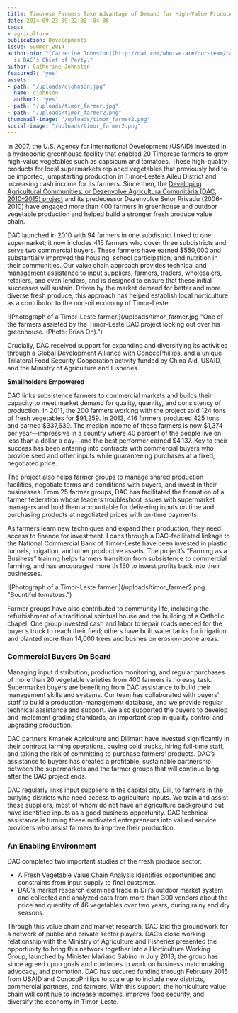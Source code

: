 ```yaml
---
title: Timorese Farmers Take Advantage of Demand for High-Value Produce
date: 2014-09-23 09:22:00 -04:00
tags:
- agriculture
publication: Developments
issue: Summer 2014
author-bio: "[Catherine Johnston](http://dai.com/who-we-are/our-team/catherine-johnston)
  is DAC’s Chief of Party."
author: Catherine Johnston
featured?: 'yes'
assets:
- path: "/uploads/cjohnson.jpg"
  name: cjohnson
  author?: 'yes'
- path: "/uploads/timor_farmer.jpg"
- path: "/uploads/timor_farmer2.png"
thumbnail-image: "/uploads/timor_farmer2.png"
social-image: "/uploads/timor_farmer2.png"
---
```


<p>In 2007, the U.S. Agency for International Development (USAID) invested in a hydroponic greenhouse facility that enabled 20 Timorese farmers to grow high-value vegetables such as capsicum and tomatoes. These high-quality products for local supermarkets replaced vegetables that previously had to be imported, jumpstarting production in Timor-Leste’s Aileu District and increasing cash income for its farmers. Since then, the <a href="http://dai.com/our-work/projects/timor-leste—developing-agricultural-communitiesdesenvolve-agricultura-comunitaria">Developing Agricultural Communities, or Dezenvolve Agricultura Comunitária (DAC, 2010–2015) project</a> and its predecessor Dezenvolve Setor Privadu (2006–2010) have engaged more than 400 farmers in greenhouse and outdoor vegetable production and helped build a stronger fresh produce value chain.</p>



<p>DAC launched in 2010 with 94 farmers in one subdistrict linked to one supermarket; it now includes 416 farmers who cover three subdistricts and serve two commercial buyers. These farmers have earned $550,000 and substantially improved the housing, school participation, and nutrition in their communities. Our value chain approach provides technical and management assistance to input suppliers, farmers, traders, wholesalers, retailers, and even lenders, and is designed to ensure that these initial successes will sustain. Driven by the market demand for better and more diverse fresh produce, this approach has helped establish local horticulture as a contributor to the non-oil economy of Timor-Leste.</p>
![Photograph of a Timor-Leste farmer.](/uploads/timor_farmer.jpg "One of the farmers assisted by the Timor-Leste DAC project looking out over his greenhouse. (Photo: Brian Oh).") 
<p>Crucially, DAC received support for expanding and diversifying its activities through a Global Development Alliance with ConocoPhillips, and a unique Trilateral Food Security Cooperation activity funded by China Aid, USAID, and the Ministry of Agriculture and Fisheries.</p>
<p><strong>Smallholders Empowered</strong></p>
<p>DAC links subsistence farmers to commercial markets and builds their capacity to meet market demand for quality, quantity, and consistency of production. In 2011, the 200 farmers working with the project sold 124 tons of fresh vegetables for $91,259. In 2013, 416 farmers produced 425 tons and earned $337,639. The median income of these farmers is now $1,374 per year—impressive in a country where 40 percent of the people live on less than a dollar a day—and the best performer earned $4,137. Key to their success has been entering into contracts with commercial buyers who provide seed and other inputs while guaranteeing purchases at a fixed, negotiated price.</p>
<p>The project also helps farmer groups to manage shared production facilities, negotiate terms and conditions with buyers, and invest in their businesses. From 25 farmer groups, DAC has facilitated the formation of a farmer federation whose leaders troubleshoot issues with supermarket managers and hold them accountable for delivering inputs on time and purchasing products at negotiated prices with on-time payments.</p>
<p>As farmers learn new techniques and expand their production, they need access to finance for investment. Loans through a DAC-facilitated linkage to the National Commercial Bank of Timor-Leste have been invested in plastic tunnels, irrigation, and other productive assets. The project’s “Farming as a Business” training helps farmers transition from subsistence to commercial farming, and has encouraged more th 150 to invest profits back into their businesses.</p>
![Photograph of a Timor-Leste farmer.](/uploads/timor_farmer2.png "Bountiful tomatoes.") 
<p>Farmer groups have also contributed to community life, including the refurbishment of a traditional spiritual house and the building of a Catholic chapel. One group invested cash and labor to repair roads needed for the buyer’s truck to reach their field; others have built water tanks for irrigation and planted more than 14,000 trees and bushes on erosion-prone areas.</p>
<h3>Commercial Buyers On Board</h3>
<p>Managing input distribution, production monitoring, and regular purchases of more than 20 vegetable varieties from 400 farmers is no easy task. Supermarket buyers are benefiting from DAC assistance to build their management skills and systems. Our team has collaborated with buyers’ staff to build a production-management database, and we provide regular technical assistance and support. We also supported the buyers to develop and implement grading standards, an important step in quality control and upgrading production.</p>
<p>DAC partners Kmanek Agriculture and Dilimart have invested significantly in their contract farming operations, buying cold trucks, hiring full-time staff, and taking the risk of committing to purchase farmers’ products. DAC’s assistance to buyers has created a profitable, sustainable partnership between the supermarkets and the farmer groups that will continue long after the DAC project ends.</p>
<p>DAC regularly links input suppliers in the capital city, Dili, to farmers in the outlying districts who need access to agriculture inputs. We train and assist these suppliers, most of whom do not have an agriculture background but have identified inputs as a good business opportunity. DAC technical assistance is turning these motivated entrepreneurs into valued service providers who assist farmers to improve their production.</p>
<h3>An Enabling Environment</h3>
<p>DAC completed two important studies of the fresh produce sector: </p>
<ul>
  <li>A Fresh Vegetable Value Chain Analysis identifies opportunities and constraints from input supply to final customer.</li>
  <li>DAC’s market research examined trade in Dili’s outdoor market system and collected and analyzed data from more than 300 vendors about the price and quantity of 46 vegetables over two years, during rainy and dry seasons.</li>
</ul>
<p>Through this value chain and market research, DAC laid the groundwork for a  network of public and private sector players. DAC’s close working relationship with the Ministry of Agriculture and Fisheries presented the opportunity to bring this network together into a Horticulture Working Group, launched by Minister Mariano Sabino in July 2013; the group has since agreed upon goals and continues to work on business matchmaking, advocacy, and promotion. DAC has secured funding through February 2015 from USAID and ConocoPhillips to scale up to include new districts, commercial partners, and farmers. With this support, the horticulture value chain will continue to increase incomes, improve food security, and diversify the economy in Timor-Leste.</p>
